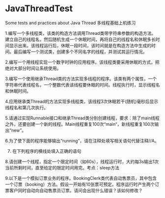 # JavaThreadTest
Some tests and practices about Java Thread
                   多线程基础上机练习

1.编写一个多线程类，该类的构造方法调用Thread类带字符串参数的构造方法。建立自己的线程名，然后随机生成一个休眠时间，再将自己的线程名和休眠多长时间显示出来。该线程运行后，休眠一段时间，该时间就是在构造方法中生成的时间。最后编写一个测试类，创建多个不同名字的线程，并测试其运行情况。 



2.编写一个用线程实现一个数字时钟的应用程序。该线程类要采用休眠的方式，把绝对大部分时间让系统使用。 

3.编写一个使用继承Thread类的方法实现多线程的程序。该类有两个属性，一个字符串代表线程名，一个整数代表该线程要休眠的时间。线程执行时，显示线程名和休眠时间。

 4.应用继承类Thread的方法实现多线程类，该线程3次休眠若干(随机)毫秒后显示线程名和第几次执行。 

5.请通过实现Runnable接口和继承Thread类分别创建线程，要求：除了main线程之外，还要创建一个新的线程。Main线程重复100次“main“，新线程重复100次输出“new”。 


 6.为了使下面的程序能够输出“running”，请在注释处填写相关语句代替注释//A。
 

7. 在下列程序的横线处填入正确的语句
 
 
 8.请创建一个线程，指定一个限定时间（如60s），线程运行时，大约每3s输出1次当前所剩时间，直至给定的限定时间用完。考点：sleep方法

9.以下是一个模拟订票业务的程序。BookingClerk类代表自动售票员，其中包含一个订票（booking）方法。假设一开始有10张票可预定。程序运行时产生两个订票客户同时自动向自动售票员订票。请问会出现什么错误？该如何修改？

 
 

